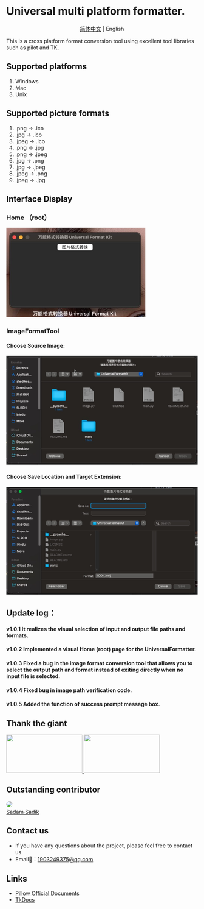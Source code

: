 # Universal multi platform formatter.
<div align="center">

[简体中文](./README.cn.md) |  English

</div>
This is a cross platform format conversion tool using excellent tool libraries such as pilot and TK.

## Supported platforms

1. Windows
2. Mac
3. Unix

## Supported picture formats

1. .png -> .ico
2. .jpg -> .ico
3. .jpeg -> .ico
4. .png -> .jpg
5. .png -> .jpeg
6. .jpg -> .png
7. .jpg -> .jpeg
8. .jpeg -> .png
9. .jpeg -> .jpg

## Interface Display
### Home （root）
![Star](./static/images/GUI.jpg)
### ImageFormatTool
#### Choose Source Image:
![Star](./static/images/ImageFormatTool-selectFile.jpg)
#### Choose Save Location and Target Extension:
![Star](./static/images/ImageFormatTool-selectSaveLocationAndTargetExtenction.jpg)

## Update log：
#### v1.0.1 It realizes the visual selection of input and output file paths and formats.
#### v1.0.2 Implemented a visual Home (root) page for the UniversalFormatter.
#### v1.0.3 Fixed a bug in the image format conversion tool that allows you to select the output path and format instead of exiting directly when no input file is selected.
#### v1.0.4 Fixed bug in image path verification code.
#### v1.0.5 Added the function of success prompt message box.


## Thank the giant

<a title="PIL（Pillow）" href="https://github.com/python-pillow/Pillow" target="_blank">
<img width="200" height="100" src="https://pillow.readthedocs.io/en/stable/_static/pillow-logo.png"/>
</a>
<a title="TK" href="https://tkdocs.com/" target="_blank">
<img width="200" height="100" src="https://tkdocs.com/favicon.ico"/>
</a>

## Outstanding contributor

<a href="https://github.com/Haoke98" target="_blank">
<img width="50px" style="border-radius:999px" src="https://portrait.gitee.com/uploads/avatars/user/1882/5648408_sadam98_1580052770.png!avatar200"/>
<br>
Sadam·Sadik
</a>

## Contact us

- If you have any questions about the project, please feel free to contact us.
- Email📮：1903249375@qq.com

## Links

- [Pillow Official Documents](https://pillow.readthedocs.io/en/stable/#)
- [TkDocs](https://tkdocs.com/)